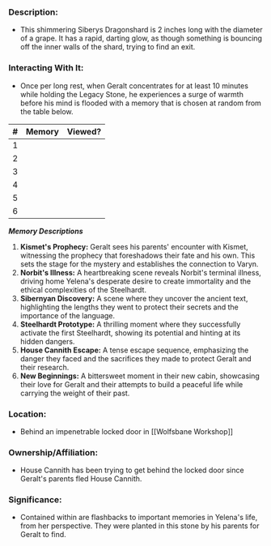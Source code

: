 ### Description:

- This shimmering Siberys Dragonshard is 2 inches long with the diameter of a grape. It has a rapid, darting glow, as though something is bouncing off the inner walls of the shard, trying to find an exit.
### Interacting With It:

- Once per long rest, when Geralt concentrates for at least 10 minutes while holding the Legacy Stone, he experiences a surge of warmth before his mind is flooded with a memory that is chosen at random from the table below.

| #   | Memory | Viewed? |
| --- | ------ | ------- |
| 1   |        |         |
| 2   |        |         |
| 3   |        |         |
| 4   |        |         |
| 5   |        |         |
| 6   |        |         |

***Memory Descriptions***
1. **Kismet's Prophecy:** Geralt sees his parents' encounter with Kismet, witnessing the prophecy that foreshadows their fate and his own. This sets the stage for the mystery and establishes the connection to Varyn.
2. **Norbit's Illness:** A heartbreaking scene reveals Norbit's terminal illness, driving home Yelena's desperate desire to create immortality and the ethical complexities of the Steelhardt.
3. **Sibernyan Discovery:** A scene where they uncover the ancient text, highlighting the lengths they went to protect their secrets and the importance of the language.
4. **Steelhardt Prototype:** A thrilling moment where they successfully activate the first Steelhardt, showing its potential and hinting at its hidden dangers.
5. **House Cannith Escape:** A tense escape sequence, emphasizing the danger they faced and the sacrifices they made to protect Geralt and their research.
6. **New Beginnings:** A bittersweet moment in their new cabin, showcasing their love for Geralt and their attempts to build a peaceful life while carrying the weight of their past.
### Location:

- Behind an impenetrable locked door in [[Wolfsbane Workshop]]

### Ownership/Affiliation: 

- House Cannith has been trying to get behind the locked door since Geralt's parents fled House Cannith.

### Significance: 

- Contained within are flashbacks to important memories in Yelena's life, from her perspective. They were planted in this stone by his parents for Geralt to find.



